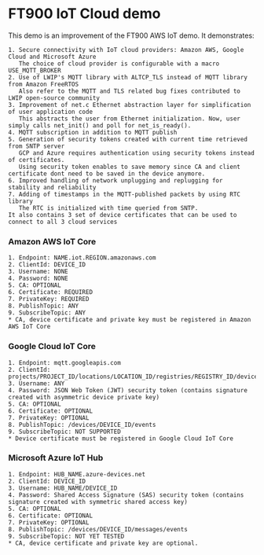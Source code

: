 # FT900 IoT Cloud demo


This demo is an improvement of the FT900 AWS IoT demo. It demonstrates:

    1. Secure connectivity with IoT cloud providers: Amazon AWS, Google Cloud and Microsoft Azure
       The choice of cloud provider is configurable with a macro USE_MQTT_BROKER
    2. Use of LWIP's MQTT library with ALTCP_TLS instead of MQTT library from Amazon FreeRTOS
       Also refer to the MQTT and TLS related bug fixes contributed to LWIP open-source community 
    3. Improvement of net.c Ethernet abstraction layer for simplification of user application code
       This abstracts the user from Ethernet initialization. Now, user simply calls net_init() and poll for net_is_ready().
    4. MQTT subscription in addition to MQTT publish
    5. Generation of security tokens created with current time retrieved from SNTP server
       GCP and Azure requires authentication using security tokens instead of certificates.
       Using security token enables to save memory since CA and client certificate dont need to be saved in the device anymore.
    6. Improved handling of network unplugging and replugging for stability and reliability
    7. Adding of timestamps in the MQTT-published packets by using RTC library 
       The RTC is initialized with time queried from SNTP.
    It also contains 3 set of device certificates that can be used to connect to all 3 cloud services


### Amazon AWS IoT Core
    1. Endpoint: NAME.iot.REGION.amazonaws.com
    2. ClientId: DEVICE_ID
    3. Username: NONE
    4. Password: NONE
    5. CA: OPTIONAL
    6. Certificate: REQUIRED
    7. PrivateKey: REQUIRED
    8. PublishTopic: ANY
    9. SubscribeTopic: ANY
    * CA, device certificate and private key must be registered in Amazon AWS IoT Core

### Google Cloud IoT Core
    1. Endpoint: mqtt.googleapis.com
    2. ClientId: projects/PROJECT_ID/locations/LOCATION_ID/registries/REGISTRY_ID/devices/DEVICE_ID
    3. Username: ANY
    4. Password: JSON Web Token (JWT) security token (contains signature created with asymmetric device private key)
    5. CA: OPTIONAL
    6. Certificate: OPTIONAL
    7. PrivateKey: OPTIONAL
    8. PublishTopic: /devices/DEVICE_ID/events
    9. SubscribeTopic: NOT SUPPORTED
    * Device certificate must be registered in Google Cloud IoT Core

### Microsoft Azure IoT Hub
    1. Endpoint: HUB_NAME.azure-devices.net
    2. ClientId: DEVICE_ID
    3. Username: HUB_NAME/DEVICE_ID
    4. Password: Shared Access Signature (SAS) security token (contains signature created with symmetric shared access key)
    5. CA: OPTIONAL
    6. Certificate: OPTIONAL
    7. PrivateKey: OPTIONAL
    8. PublishTopic: /devices/DEVICE_ID/messages/events
    9. SubscribeTopic: NOT YET TESTED
    * CA, device certificate and private key are optional.
  

